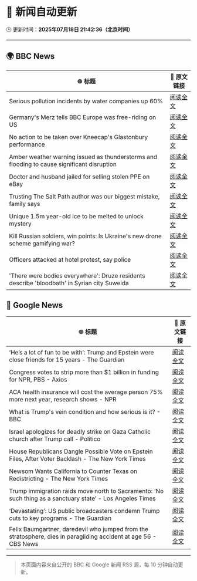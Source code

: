 # 🧠 新闻自动更新

🕒 更新时间：**2025年07月18日 21:42:36（北京时间）**

---

## 🌍 BBC News

| 🌐 标题 | 🔗 原文链接 |
|--------|-------------|
| Serious pollution incidents by water companies up 60% | [阅读全文](https://www.bbc.com/news/articles/cg5zl75dmm0o) |
| Germany's Merz tells BBC Europe was free-riding on US | [阅读全文](https://www.bbc.com/news/articles/ckg6v0pk964o) |
| No action to be taken over Kneecap's Glastonbury performance | [阅读全文](https://www.bbc.com/news/articles/cly290dk226o) |
| Amber weather warning issued as thunderstorms and flooding to cause significant disruption | [阅读全文](https://www.bbc.com/weather/articles/cn7d5221le7o) |
| Doctor and husband jailed for selling stolen PPE on eBay | [阅读全文](https://www.bbc.com/news/articles/ckgl8qn1we8o) |
| Trusting The Salt Path author was our biggest mistake, family says | [阅读全文](https://www.bbc.com/news/articles/c80p2pzgpmgo) |
| Unique 1.5m year-old ice to be melted to unlock mystery | [阅读全文](https://www.bbc.com/news/articles/c5ygwd6yj28o) |
| Kill Russian soldiers, win points: Is Ukraine's new drone scheme gamifying war? | [阅读全文](https://www.bbc.com/news/articles/c80p9k1r1dlo) |
| Officers attacked at hotel protest, say police | [阅读全文](https://www.bbc.com/news/articles/c70rgkrr6rpo) |
| 'There were bodies everywhere': Druze residents describe 'bloodbath' in Syrian city Suweida | [阅读全文](https://www.bbc.com/news/articles/c5y76e9p1gno) |

## 📰 Google News

| 🌐 标题 | 🔗 原文链接 |
|--------|-------------|
| ‘He’s a lot of fun to be with’: Trump and Epstein were close friends for 15 years - The Guardian | [阅读全文](https://news.google.com/rss/articles/CBMifEFVX3lxTE5IMWdKQkJtSGY1TUhxTnM2VGpHdnR0YWZaYlJpdUthUF9ISDV4ZmhRYzVhQUdfaDlRV0VaRHhQSWFzWF9lR1JROXEtTDJJbjNTbUJJR0JITGt4aHBLTXlzbFFfZ3JkallRNkdGYnRNZVdNQjF4V05Uc3pOYnk?oc=5) |
| Congress votes to strip more than $1 billion in funding for NPR, PBS - Axios | [阅读全文](https://news.google.com/rss/articles/CBMiZkFVX3lxTE96c0hycTczRElsVDNGZTVKWDVsdVJJeVJXTUJ2SDlHQi0xQzgzbEVoRGI5b19lYXh0RGh1WTROZmNqN2VhOFFvNDdYaEZpNUxQTTVHb1Y3Z0NCY1dEUzlONVF3T3RsQQ?oc=5) |
| ACA health insurance will cost the average person 75% more next year, research shows - NPR | [阅读全文](https://news.google.com/rss/articles/CBMiuwFBVV95cUxQX1ozQ0FRMUpTT29saVI5bGl4cXA5clZLWjVrSTRCYjJsSDl3dFp2ZXpPYnNNTHUxZF9OMTZwUUVaRVozZzhLT1RkU18wMUItMzB0Q2lPMFY3ZUlsZE9ZWlJ2V0o5ai1iMTN5QzJzMnV6TmhqZEZCVmJlRHh4WUpkTkN3SzFPRVcxNmVCUmVFa3hGS3BXYnBmVndXQ2UxUmp0MXhSVk1tNk5UNU9OZDN5S0RpMjJUR203ZE5r?oc=5) |
| What is Trump's vein condition and how serious is it? - BBC | [阅读全文](https://news.google.com/rss/articles/CBMiWkFVX3lxTE9EVGtwaG96bHRHOVVRdDVJTmFYcDdDX3lsMXhKQ2VvTEJLQUdnUjZ2STYwTFpaM04tNHlHTHl3VHdBNWtUeHFHbi1WX1MyRnNCa1JNQmllZEo3UdIBX0FVX3lxTE5HX2xMUFV3SHJhaE84dlRTbW5hQk1jS0VlRVlSbW56RFdBbnNGRVdZZXEyRTJZV21aa0pKWDdMMVVrRlgwRUV6c0xtbnFtTENQOEhpaG1URGJjQlFqejRr?oc=5) |
| Israel apologizes for deadly strike on Gaza Catholic church after Trump call - Politico | [阅读全文](https://news.google.com/rss/articles/CBMikgFBVV95cUxPaWJIakVYZUdVd1JNUFV4ZkVYXzY4ZlhiV2RkQW5HQm8tOWVwdG1VWGI1ZlZZQ1NDZ1ZkekFFZkNmV3hwNlpZSVA1NDdOOGtFVHI1NWJNSE01VzBGdXQyQmRsODVQbVZEODYyVHBJMEs3RUxkem5idnp4X2NKQXFPYXdQSllaMVh4Zlh5dHBKVUlPUQ?oc=5) |
| House Republicans Dangle Possible Vote on Epstein Files, After Voter Backlash - The New York Times | [阅读全文](https://news.google.com/rss/articles/CBMikgFBVV95cUxONDFQVWh2bzJ4M3hnNEZvUW9pdTE2YV9oS0FhVVBCdFZiN0hGbWJpYjhfWE9yQW5YMTZaSEs1NTJfMFR2VDBUaWwzb0o1Z3F2VFBNREVRU3Y5YTIwcTZVSzRFbmJ0RVNyalNVNGlZei16ZEJDNHhOQW9OLVU0YlV1ZVdtcUJZVHI1VmFSZUkyWm1JUQ?oc=5) |
| Newsom Wants California to Counter Texas on Redistricting - The New York Times | [阅读全文](https://news.google.com/rss/articles/CBMihwFBVV95cUxNZXVFaUkyTGR6eEhpTjRVaW1GV1pSc0l3MzA3aWhYQWt2bFdnY3lQTzczX0Fxd1Z5d2N4V3YxYmNTVmNGU2prd2ZxX05BNkJiMjczRlRweHhRbjZQLWdHbDRidWFxXzUtUnBvVjVwUVN3cHRzR1ZoanB1UkgyQnZJa1dCa1QtVHc?oc=5) |
| Trump immigration raids move north to Sacramento: ‘No such thing as a sanctuary state’ - Los Angeles Times | [阅读全文](https://news.google.com/rss/articles/CBMixwFBVV95cUxQbFFlcHpoM05iZkQ3Qm8xMXItWUQ5ejM2NW1MVFZTZU1nZXdDUXNEdTNtRk5ObWlqdVJwTU5zRk1pd1F5X1QxdllVX3JVdzRqcC1uT2dZNC0tUS15bVctcDdpMTRvekQ0cF81MVVaY3ZDei1GUnBCcHVCUUlmTjFBWWZjME9mNDNVNFRBRnF2TEY2VFB4M05Rc05kTnlrR2JxQjZrU005MHFLdzNhTkJmY0diMTVpWmRVTk5FdjJJWlFHUkJ5d0gw?oc=5) |
| ‘Devastating’: US public broadcasters condemn Trump cuts to key programs - The Guardian | [阅读全文](https://news.google.com/rss/articles/CBMiggFBVV95cUxOXzI2UkU1Z3FYTjJvN1FvSVdkUjhpVnF4bUhINGd5cmVwLWlhZFZYRkctVGdmWVFaWGVzbEJLRHVqWmw4Q01qY1FNTjdRN2tuYUkyWmI1dlkwbEZlNl92cWducVpsZVpoalJJZW5MaE1KY2tkRXVsQ29GWXQtN2x3eWZn?oc=5) |
| Felix Baumgartner, daredevil who jumped from the stratosphere, dies in paragliding accident at age 56 - CBS News | [阅读全文](https://news.google.com/rss/articles/CBMikgFBVV95cUxNM05fSmtLLUFvd0RIeTBJV2o2RkM1Z3I2WGI5RVdvaHRwLV82RmY3cUlYTWQ1ZnliWDRqXzJWZDFNZExpTWEtM3hRQTdpZ1B5LWZEeU1KZ1FxUlg0c09rODk5a1JEQ005d2VZS0tTMWY1NV8yU2pIWXhFVnZJZWZmdG1UMkt1Tm85MGgxcXdQSEVVQdIBlwFBVV95cUxPT2owYlVVWl9HYmhRVVZlelMyTFdGdEFONUxmelpFSVlyVFZTb1FndWE0U0lxVXNpUUEtdXlfc2RXamlPcEU2MG9zNFI0R3NyWlExVjViUkQtOFN3OWhOdzdINXlIR0dRa0EwMllNbDZRbjU0eTRiSzdndHhqdC11MjdhUnIzcHZNQVFpZy00N0RXbmJZZ0Q4?oc=5) |

---
> 本页面内容来自公开的 BBC 和 Google 新闻 RSS 源，每 10 分钟自动更新。